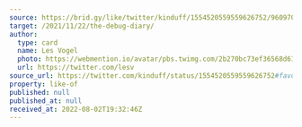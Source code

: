 ```yaml
---
source: https://brid.gy/like/twitter/kinduff/1554520559559626752/9609702
target: /2021/11/22/the-debug-diary/
author:
  type: card
  name: Les Vogel
  photo: https://webmention.io/avatar/pbs.twimg.com/2b270bc73ef36568d6159ec656e8c6dd6587622703925c188afd05f88f1305d1.jpg
  url: https://twitter.com/lesv
source_url: https://twitter.com/kinduff/status/1554520559559626752#favorited-by-9609702
property: like-of
published: null
published_at: null
received_at: 2022-08-02T19:32:46Z
---
```


